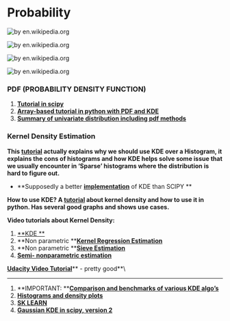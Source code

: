 # Probability

![by en.wikipedia.org](https://lh6.googleusercontent.com/9S5NKsR3t2sboezqW5ehsAxbjt4JE7SUaNB9RTvhQnW4WgaeOROOSYrld5hfXDA2bApG\_3mwtgUEq6fbrwBKzceevdNwNppmWRoQLgnQknVBHZ7O15xlQP9IzYdZBIKAMa9yLfzz)

![by en.wikipedia.org](https://lh4.googleusercontent.com/p-jCke8I8OrR2T\_SGXui54kTIJTWuE3ZguFv1lckkcZktBbZTMEUg9Ay0kPIj\_yzM0XM9kt9QJyt-m0tI7ntQNPVAJzv21o5-1DGY1l7trnBjYmAaxbjSVhTnFKd9nVpzVddGD0k)

![by en.wikipedia.org](https://lh5.googleusercontent.com/uPYrn2f4iHu\_DmAsb2iNqVhBHWW45dM42RuUySlETPgdwEuqfBqmi2IAS2sPrSK\_Jo-C3TIes5nhbrMy1EZA8vHgjphfT8izv1SIpARzqjfbuy86MUei1igeogo5t-8Xe9KWzYXw)

![by en.wikipedia.org](https://lh3.googleusercontent.com/vays0BSzI-zCZnLBLuoafnt0QRE25toMq449bgTsyp2vf23n6ZAi-ShaBDa73v-V\_aonwcpdy6EPsEYbiW40z9F2rgickFYFuuEDo0VVdisAet4GZ0rlMGjBvtT4LeyYQ6F\_Wb5A)

### **PDF (PROBABILITY DENSITY FUNCTION)**

1. [**Tutorial in scipy**](https://oneau.wordpress.com/2011/02/28/simple-statistics-with-scipy/)
2. [**Array-based tutorial in python with PDF and KDE**](http://firsttimeprogrammer.blogspot.co.il/2015/01/how-to-estimate-probability-density.html)
3. [**Summary of univariate distribution including pdf methods**](https://www.johndcook.com/blog/distributions\_scipy/)

### **Kernel Density Estimation**

**This **[**tutorial**](https://mglerner.github.io/posts/histograms-and-kernel-density-estimation-kde-2.html?p=28)** actually explains why we should use KDE over a Histogram, it explains the cons of histograms and how KDE helps solve some issue that we usually encounter in ‘Sparse’ histograms where the distribution is hard to figure out.**

* **Supposedly a better **[**implementation**](https://github.com/Daniel-B-Smith/KDE-for-SciPy)** of KDE than SCIPY **

**How to use KDE? A **[**tutorial**](http://pythonhosted.org/PyQt-Fit/KDE\_tut.html)** about kernel density and how to use it in python. Has several good graphs and shows use cases.**

**Video tutorials about Kernel Density:**

1. [**KDE **](https://www.youtube.com/watch?v=gPWsDh59zdo)
2. **Non parametric **[**Kernel Regression Estimation**](https://www.youtube.com/watch?v=ncF7ArjJFqM)
3. **Non parametric **[**Sieve Estimation**](https://www.youtube.com/watch?v=cqecz-DL-jI)
4. [**Semi- nonparametric estimation**](https://www.youtube.com/watch?v=G1N53K530To)

[**Udacity Video Tutorial**](https://www.youtube.com/watch?v=MEP35FcrQGs\&list=PLAwxTw4SYaPn-ttWkPiUL7NP3lLRdUniJ\&index=80)** - pretty good**\
****

1. **IMPORTANT: **[**Comparison and benchmarks of various KDE algo’s**](https://jakevdp.github.io/blog/2013/12/01/kernel-density-estimation/)
2. [**Histograms and density plots**](https://towardsdatascience.com/histograms-and-density-plots-in-python-f6bda88f5ac0)
3. [**SK LEARN**](http://scikit-learn.org/stable/modules/density.html#kernel-density-estimation)
4. [**Gaussian KDE in scipy, version 2**](https://www.youtube.com/watch?v=MEP35FcrQGs\&list=PLAwxTw4SYaPn-ttWkPiUL7NP3lLRdUniJ\&index=80)
